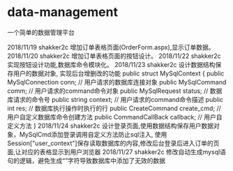 # data-management
一个简单的数据管理平台

2018/11/19 shakker2c 增加订单表格页面(OrderForm.aspx),显示订单数据。
2018/11/20 shakker2c 增加订单表格页面的按钮设计。
2018/11/22 shakker2c 实现按钮设计功能,数据库命令模块化。
2018/11/23 shakker2c 设计数据结构保存用户的数据对象, 实现后台增删改的功能
                     public struct MySqlContext {
                        public MySqlConnection conn;               // 用户请求的数据库连接对象
                        public MySqlCommand comm;                  // 用户请求的command命令对象
                        public MySqlRequest status;                // 数据库请求的命令号
                        public string context;                     // 用户请求的command命令描述
                        public int res;                            // 数据库执行操作时执行的行
                        public CreateCommand create_cmd;           // 用户自定义数据库命令创建方法
                        public CommandCallBack callback;           // 用户自定义方法
                     }
2018/11/24 shakker2c 设计登录页面,使用数据结构保存用户数据对象，MySqlCmd添加登录调用自定义方法防止sql注入,
                     使用Session["user_context"]保存读取数据库的内容,修改后台登录后进入订单的页面,让对应的表格显示到用户浏览器
2018/11/27 shakker2c 修改自动生成mysql语句的逻辑，避免生成“”字符导致数据库中添加了无效的数据